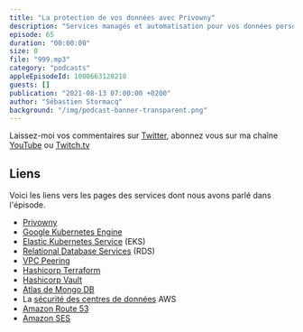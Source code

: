 ```yaml
---
title: "La protection de vos données avec Privowny"
description: "Services managés et automatisation pour vos données personelles: Suite au rachat de Privowny par le groupe Assurant, ce podcast n'est plus disponible pour le moment."
episode: 65
duration: "00:00:00"
size: 0
file: "999.mp3"
category: "podcasts"
appleEpisodeId: 1000663120218
guests: []
publication: "2021-08-13 07:00:00 +0200"
author: "Sébastien Stormacq"
background: "/img/podcast-banner-transparent.png"
---
```


Laissez-moi vos commentaires sur [Twitter](https://twitter.com/sebsto), abonnez vous sur ma chaîne [YouTube](https://www.youtube.com/sebsto) ou [Twitch.tv](https://www.twitch.tv/sebAWS)

## Liens

Voici les liens vers les pages des services dont nous avons parlé dans l'épisode.

- [Privowny](https://privowny.app)
- [Google Kubernetes Engine](https://cloud.google.com/kubernetes-engine/)
- [Elastic Kubernetes Service](https://aws.amazon.com/eks/) (EKS)
- [Relational Database Services](https://aws.amazon.com/rds/) (RDS)
- [VPC Peering](https://docs.aws.amazon.com/vpc/latest/peering/what-is-vpc-peering.html)
- [Hashicorp Terraform](https://www.terraform.io)
- [Hashicorp Vault](https://www.vaultproject.io)
- [Atlas de Mongo DB](https://www.mongodb.com/cloud/atlas) 
- La [sécurité des centres de données](https://aws.amazon.com/compliance/data-center/controls/) AWS
- [Amazon Route 53](https://aws.amazon.com/route53/) 
- [Amazon SES](https://aws.amazon.com/ses/) 

